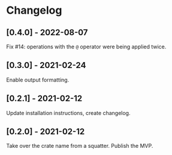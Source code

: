 # Changelog

## [0.4.0] - 2022-08-07

Fix #14: operations with the `@` operator were being applied twice.

## [0.3.0] - 2021-02-24

Enable output formatting.

## [0.2.1] - 2021-02-12

Update installation instructions, create changelog.

## [0.2.0] - 2021-02-12

Take over the crate name from a squatter. Publish the MVP.
